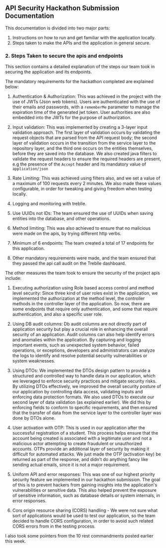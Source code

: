 ## API Security Hackathon Submission Documentation

This documentation is divided into two major parts:
1. Instructions on how to run and get familiar with the application locally.
2. Steps taken to make the APIs and the application in general secure.



### 2. Steps Taken to secure the apis and endpoints

This section contains a detailed explanation of the steps our team took in
securing the application and its endpoints.

The mandatory requirements for the hackathon completed are explained below:
1. Authentication & Authorization: This was achieved in the project with the use of
JWTs (Json web tokens). Users are authenticated with the use of their emails and passwords, with
a `rememberMe` parameter to manage the expiration time of the generated jwt token. User authorities
are also embedded into the JWTs for the purpose of authorization.


2. Input validation: This was implemented by creating a 3-layer input validation approach. The
first layer of validation occurs by validating the request objects that are parsed from the API request body;
the second layer of validation occurs in the transition from the service layer to the
repository layer, and the third one occurs on the entities themselves, before they are saved into the database.
We also created java filters to validate the request headers to ensure the required headers
are present, e.g the presence of the `Accept` header and its mandatory value of `application/json`


3. Rate Limiting: This was achieved using filters also, and we set a value of a maximum of 100 requests every 
2 minutes. We also made these values configurable, in order for tweaking and giving freedom when testing locally.


4. Logging and monitoring with treblle.


5. Use UUIDs not IDs: The team ensured the use of UUIDs when saving entities into the database, and other operations.


6. Method limiting: This was also achieved to ensure that no malicious were made on the apis, by trying 
different http verbs.


7. Minimum of 6 endpoints: The team created a total of 17 endpoints for this application.


8. Other mandatory requirements were made, and the team ensured that they passed the api call
audit on the Treblle dashboard.

The other measures the team took to ensure the security of the project apis include:
1. Executing authorization using Role based access control and method level security: Since three kind of
user roles exist in the application, we implemented the authorization at the method level, the controller
methods in the controller layer of the application. So now, there are some endpoints that require only authentication,
and some that require authentication, and also a specific user role.


2. Using DB audit columns: Db audit columns are not directly part of application security but play a crucial role in 
enhancing the overall security of an application. Audit columns can also help identify errors and anomalies within the 
application. By capturing and logging important events, such as unexpected system behavior, failed operations, 
or exceptions, developers and administrators can analyze the logs to identify and resolve potential security 
vulnerabilities or system weaknesses.


3. Using DTOs: We implemented the DTOs design pattern to provide a structured and controlled way to handle data in our 
application, which we leveraged to enforce security practices and mitigate security risks. By utilizing DTOs 
effectively, we improved the overall security posture of our application by controlling data access, validating 
inputs and enforcing data protection formats. We also used DTOs to execute our second layer of data validation
(as explained earlier). We did this by enforcing fields to conform to specific requirements, and then ensured that
the transfer of data from the service layer to the controller layer was done by DTOs alone.


4. User activation with OTP: This is used in our application after the successful registration
of a student. This process helps ensure that the account being created is associated with a legitimate user and not a 
malicious actor attempting to create fraudulent or unauthorized accounts. OTPs provide an additional layer of security 
by making it difficult for automated attacks. We just made the OTP (activation key) be returned as part of the response,
and didn't do anything fancy like sending actual emails, since it is not a major requirement.


5. Uniform API and error responses: This was one of our highest priority security feature
we implemented in our hackathon submission. The goal of this is to prevent hackers from 
gaining insights into the application's vulnerabilities or sensitive data. This also helped prevent the exposure of 
sensitive information, such as database details or system internals, in error responses.


6. Cors origin resource sharing (CORS) handling - We were not sure what sort of applications
would be used to test our application, so the team decided to handle CORS configuration, in order to avoid such
related CORS errors from in the testing process.


I also took some pointers from the 10 rest commandments posted earlier this week.